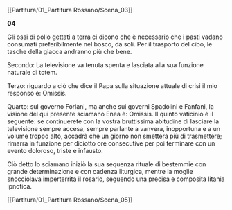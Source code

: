 [[Partitura/01_Partitura Rossano/Scena_03]]      

**04**

Gli ossi di pollo gettati a terra ci dicono che è necessario che i pasti vadano consumati preferibilmente nel bosco, da soli. Per il trasporto del cibo, le tasche della giacca andranno più che bene.

Secondo: La televisione va tenuta spenta e lasciata alla sua funzione naturale di totem.

Terzo: riguardo a ciò che dice il Papa sulla situazione attuale di crisi il mio responso è: Omissis.

Quarto: sul governo Forlani, ma anche sui governi Spadolini e Fanfani, la visione del qui presente sciamano Enea è: Omissis. Il quinto vaticinio è il seguente: se continuerete con la vostra bruttissima abitudine di lasciare la televisione sempre accesa, sempre parlante a vanvera, inopportuna e a un volume troppo alto, accadrà che un giorno non smetterà più di trasmettere; rimarrà in funzione per diciotto ore consecutive per poi terminare con un evento doloroso, triste e infausto.

Ciò detto lo sciamano iniziò la sua sequenza rituale di bestemmie con grande determinazione e con cadenza liturgica, mentre la moglie snocciolava imperterrita il rosario, seguendo una precisa e composita litania ipnotica.

[[Partitura/01_Partitura Rossano/Scena_05]]